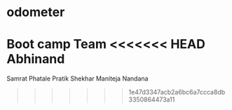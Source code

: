 # odometer
Boot camp Team
<<<<<<< HEAD
Abhinand
=======

Samrat Phatale
Pratik Shekhar
Maniteja Nandana
>>>>>>> 1e47d3347acb2a6bc6a7ccca8db3350864473a11
